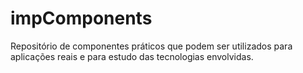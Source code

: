 # impComponents


Repositório de componentes práticos que podem ser utilizados para aplicações reais e para estudo das tecnologias envolvidas.
